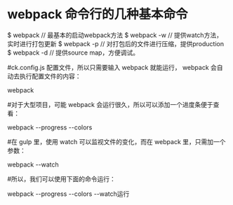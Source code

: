 # webpack 命令行的几种基本命令

$ webpack // 最基本的启动webpack方法
$ webpack -w // 提供watch方法，实时进行打包更新
$ webpack -p // 对打包后的文件进行压缩，提供production
$ webpack -d // 提供source map，方便调试。

#ck.config.js 配置文件，所以只需要输入 webpack 就能运行， webpack 会自动去执行配置文件的内容：

webpack

#对于大型项目，可能 webpack 会运行很久，所以可以添加一个进度条便于查看：

webpack --progress --colors

#在 gulp 里，使用 watch 可以监视文件的变化，而在 webpack 里，只需加一个参数：

webpack --watch

#所以，我们可以使用下面的命令运行：

webpack --progress --colors --watch运行


